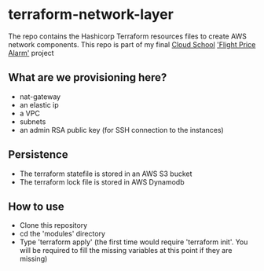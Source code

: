 # terraform-network-layer
The repo contains the Hashicorp Terraform resources files to create AWS network components.
This repo is part of my final [Cloud School](https://www.linkedin.com/company/cloud-school/) ['Flight Price Alarm'](https://github.com/lightenzm/flight-price-alarm) project

## What are we provisioning here?
- nat-gateway
- an elastic ip
- a VPC
- subnets
- an admin RSA public key (for SSH connection to the instances)

## Persistence
- The terraform statefile is stored in an AWS S3 bucket
- The terraform lock file is stored in AWS Dynamodb

## How to use
- Clone this repository
- cd the 'modules' directory
- Type 'terraform apply' (the first time would require 'terraform init'. You will be required to fill the missing variables at this point if they are missing)
